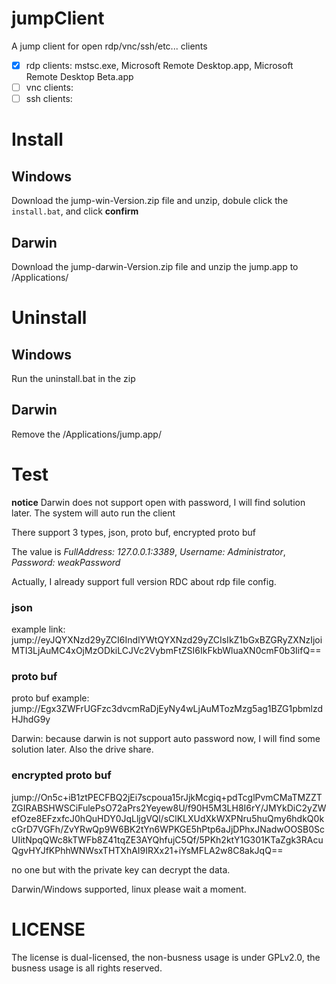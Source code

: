 # jumpClient
A jump client for open rdp/vnc/ssh/etc... clients

  - [x] rdp clients: mstsc.exe, Microsoft Remote Desktop.app, Microsoft Remote Desktop Beta.app
  - [ ] vnc clients:
  - [ ] ssh clients:

# Install
## Windows
Download the jump-win-Version.zip file and unzip, dobule click the `install.bat`, and click **confirm**

## Darwin
Download the jump-darwin-Version.zip file and unzip the jump.app to /Applications/

# Uninstall
## Windows
Run the uninstall.bat in the zip

## Darwin
Remove the /Applications/jump.app/

# Test
**notice** Darwin does not support open with password, I will find solution later.
The system will auto run the client

There support 3 types, json, proto buf, encrypted proto buf

The value is *FullAddress: 127.0.0.1:3389*, *Username: Administrator*, *Password: weakPassword*

Actually, I already support full version RDC about rdp file config.

### json
example link: jump://eyJQYXNzd29yZCI6IndlYWtQYXNzd29yZCIsIkZ1bGxBZGRyZXNzIjoiMTI3LjAuMC4xOjMzODkiLCJVc2VybmFtZSI6IkFkbWluaXN0cmF0b3IifQ==

### proto buf
proto buf example: jump://Egx3ZWFrUGFzc3dvcmRaDjEyNy4wLjAuMTozMzg5ag1BZG1pbmlzdHJhdG9y

Darwin: because darwin is not support auto password now, I will find some solution later. Also the drive share.

### encrypted proto buf
jump://On5c+iB1ztPECFBQ2jEi7scpoua15rJjkMcgiq+pdTcglPvmCMaTMZZTZGIRABSHWSCiFulePsO72aPrs2Yeyew8U/f90H5M3LH8I6rY/JMYkDiC2yZWefOze8EFzxfcJ0hQuHDY0JqLljgVQl/sClKLXUdXkWXPNru5huQmy6hdkQ0kcGrD7VGFh/ZvYRwQp9W6BK2tYn6WPKGE5hPtp6aJjDPhxJNadwOOSB0ScUIitNpqQWc8kTWFb8Z41tqZE3AYQhfujC5Qf/5PKh2ktY1G301KTaZgk3RAcuQgvHYJfKPhhWNWsxTHTXhAI9IRXx21+iYsMFLA2w8C8akJqQ== 

no one but with the private key can decrypt the data.

Darwin/Windows supported, linux please wait a moment.

# LICENSE
The license is dual-licensed, the non-busness usage is under GPLv2.0, the busness usage is all rights reserved.

